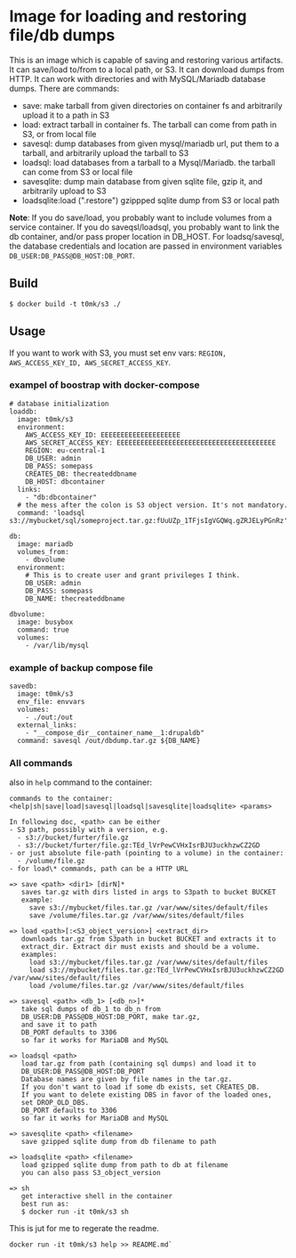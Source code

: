 # Image for loading and restoring file/db dumps

This is an image which is capable of saving and restoring various artifacts. It can save/load to/from to a local path, or S3. It can download dumps from HTTP. It can work with directories and with MySQL/Mariadb database dumps. There are commands:

- save: make tarball from given directories on container fs and arbitrarily upload it to a path in S3
- load: extract tarball in container fs. The tarball can come from path in S3, or from local file
- savesql: dump databases from given mysql/mariadb url, put them to a tarball, and arbitrarily upload the tarball to S3
- loadsql: load databases from a tarball to a Mysql/Mariadb. the tarball can come from S3 or local file
- savesqlite: dump main database from given sqlite file, gzip it, and arbitrarily upload to S3
- loadsqlite:load (".restore") gzippped sqlite dump from S3 or local path

**Note**: If you do save/load, you probably want to include volumes from a service container. If you do saveqsl/loadsql, you probably want to link the db container, and/or pass proper location in DB_HOST. For loadsq/savesql, the database credentials and location are passed in environment variables `DB_USER:DB_PASS@DB_HOST:DB_PORT`.

## Build

```
$ docker build -t t0mk/s3 ./
```

## Usage

If you want to work with S3, you must set env vars: `REGION, AWS_ACCESS_KEY_ID, AWS_SECRET_ACCESS_KEY`.

### exampel of boostrap with docker-compose

```
# database initialization
loaddb:
  image: t0mk/s3
  environment:
    AWS_ACCESS_KEY_ID: EEEEEEEEEEEEEEEEEEEE
    AWS_SECRET_ACCESS_KEY: EEEEEEEEEEEEEEEEEEEEEEEEEEEEEEEEEEEEEEEE
    REGION: eu-central-1
    DB_USER: admin
    DB_PASS: somepass
    CREATES_DB: thecreateddbname
    DB_HOST: dbcontainer
  links:
    - "db:dbcontainer"
  # the mess after the colon is S3 object version. It's not mandatory.
  command: 'loadsql s3://mybucket/sql/someproject.tar.gz:fUuUZp_1TFjsIgVGQWq.gZRJELyPGnRz'

db:
  image: mariadb
  volumes_from:
    - dbvolume
  environment:
    # This is to create user and grant privileges I think.
    DB_USER: admin
    DB_PASS: somepass
    DB_NAME: thecreateddbname

dbvolume:
  image: busybox
  command: true
  volumes:
    - /var/lib/mysql

```

### example of backup compose file

```
savedb:
  image: t0mk/s3
  env_file: envvars
  volumes:
    - ./out:/out
  external_links:
    - "__compose_dir__container_name__1:drupaldb"
  command: savesql /out/dbdump.tar.gz ${DB_NAME}
```


### All commands


also in `help` command to the container:

```
commands to the container:
<help|sh|save|load|savesql|loadsql|savesqlite|loadsqlite> <params>

In following doc, <path> can be either
- S3 path, possibly with a version, e.g.
  - s3://bucket/furter/file.gz
  - s3://bucket/furter/file.gz:TEd_lVrPewCVHxIsrBJU3uckhzwCZ2GD
- or just absolute file-path (pointing to a volume) in the container:
  - /volume/file.gz
- for load\* commands, path can be a HTTP URL

=> save <path> <dir1> [dirN]*
   saves tar.gz with dirs listed in args to S3path to bucket BUCKET
   example: 
     save s3://mybucket/files.tar.gz /var/www/sites/default/files
     save /volume/files.tar.gz /var/www/sites/default/files

=> load <path>[:<S3_object_version>] <extract_dir>
   downloads tar.gz from S3path in bucket BUCKET and extracts it to
   extract_dir. Extract dir must exists and should be a volume.
   examples:
     load s3://mybucket/files.tar.gz /var/www/sites/default/files
     load s3://mybucket/files.tar.gz:TEd_lVrPewCVHxIsrBJU3uckhzwCZ2GD /var/www/sites/default/files
     load /volume/files.tar.gz /var/www/sites/default/files

=> savesql <path> <db_1> [<db_n>]*
   take sql dumps of db_1 to db_n from 
   DB_USER:DB_PASS@DB_HOST:DB_PORT, make tar.gz, 
   and save it to path
   DB_PORT defaults to 3306
   so far it works for MariaDB and MySQL

=> loadsql <path>
   load tar.gz from path (containing sql dumps) and load it to
   DB_USER:DB_PASS@DB_HOST:DB_PORT
   Database names are given by file names in the tar.gz.
   If you don't want to load if some db exists, set CREATES_DB.
   If you want to delete existing DBS in favor of the loaded ones,
   set DROP_OLD_DBS.
   DB_PORT defaults to 3306
   so far it works for MariaDB and MySQL

=> savesqlite <path> <filename>
   save gzipped sqlite dump from db filename to path

=> loadsqlite <path> <filename>
   load gzipped sqlite dump from path to db at filename
   you can also pass S3_object_version

=> sh
   get interactive shell in the container
   best run as:
   $ docker run -it t0mk/s3 sh
```

This is jut for me to regerate the readme.

```
docker run -it t0mk/s3 help >> README.md`
```
